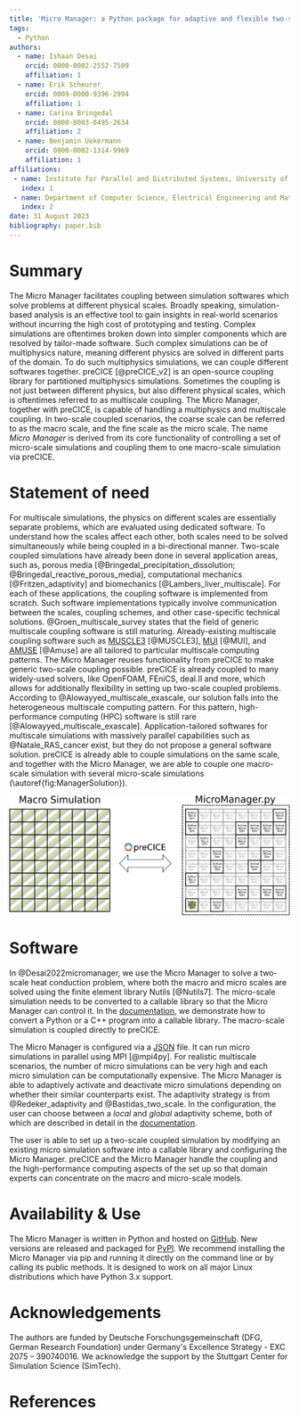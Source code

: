 ```yaml
---
title: 'Micro Manager: a Python package for adaptive and flexible two-scale coupling'
tags:
  - Python
authors:
  - name: Ishaan Desai
    orcid: 0000-0002-2552-7509
    affiliation: 1
  - name: Erik Scheurer
    orcid: 0009-0000-9396-2994
    affiliation: 1
  - name: Carina Bringedal
    orcid: 0000-0003-0495-2634
    affiliation: 2
  - name: Benjamin Uekermann
    orcid: 0000-0002-1314-9969
    affiliation: 1
affiliations:
 - name: Institute for Parallel and Distributed Systems, University of Stuttgart, Germany
   index: 1
 - name: Department of Computer Science, Electrical Engineering and Mathematical Sciences, Western Norway University of Applied Sciences, Norway
   index: 2
date: 31 August 2023
bibliography: paper.bib
---
```


# Summary

The Micro Manager facilitates coupling between simulation softwares which solve problems at different physical scales. Broadly speaking, simulation-based analysis is an effective tool to gain insights in real-world scenarios without incurring the high cost of prototyping and testing.
Complex simulations are oftentimes broken down into simpler components which are resolved by tailor-made software.
Such complex simulations can be of multiphysics nature, meaning different physics are solved in different parts of the domain.
To do such multiphysics simulations, we can couple different softwares together. preCICE [@preCICE_v2] is an open-source coupling library for partitioned multiphysics simulations. Sometimes the coupling is not just between different physics, but also different physical scales, which is oftentimes referred to as multiscale coupling.
The Micro Manager, together with preCICE, is capable of handling a multiphysics and multiscale coupling.
In two-scale coupled scenarios, the coarse scale can be referred to as the macro scale, and the fine scale as the micro scale. The name *Micro Manager* is derived from its core functionality of controlling a set of micro-scale simulations and coupling them to one macro-scale simulation via preCICE.

# Statement of need

For multiscale simulations, the physics on different scales are essentially separate problems, which are evaluated using dedicated software. To understand how the scales affect each other, both scales need to be solved simultaneously while being coupled in a bi-directional manner.
Two-scale coupled simulations have already been done in several application areas, such as, porous media  [@Bringedal_precipitation_dissolution; @Bringedal_reactive_porous_media], computational mechanics [@Fritzen_adaptivity] and biomechanics [@Lambers_liver_multiscale].
For each of these applications, the coupling software is implemented from scratch. Such software implementations typically involve communication between the scales, coupling schemes, and other case-specific technical solutions.
@Groen_multiscale_survey states that the field of generic multiscale coupling software is still maturing. Already-existing multiscale coupling software such as [MUSCLE3](https://github.com/multiscale/muscle3) [@MUSCLE3], [MUI](https://github.com/MxUI/MUI) [@MUI], and [AMUSE](https://github.com/amusecode/amuse) [@Amuse] are all tailored to particular multiscale computing patterns.
The Micro Manager reuses functionality from preCICE to make generic two-scale coupling possible. preCICE is already coupled to many widely-used solvers, like OpenFOAM, FEniCS, deal.II and more, which allows for additionally flexibility in setting up two-scale coupled problems.
According to @Alowayyed_multiscale_exascale, our solution falls into the heterogeneous multiscale computing pattern. For this pattern, high-performance computing (HPC) software is still rare [@Alowayyed_multiscale_exascale]. Application-tailored softwares for multiscale simulations with massively parallel capabilities such as @Natale_RAS_cancer exist, but they do not propose a general software solution.
preCICE is already able to couple simulations on the same scale, and together with the Micro Manager, we are able to couple one macro-scale simulation with several micro-scale simulations (\autoref{fig:ManagerSolution}).

![Macro simulation with two materials coupled via preCICE to a set of micro simulations controlled by the Micro Manager. Lower left micro simulation shows a representative micro structure with two materials. Micro simulations are run adaptively: highlighted ones are active, rest are inactive.\label{fig:ManagerSolution}](ManagerSolution.png)

# Software

In @Desai2022micromanager, we use the Micro Manager to solve a two-scale heat conduction problem, where both the macro and micro scales are solved using the finite element library Nutils [@Nutils7].
The micro-scale simulation needs to be converted to a callable library so that the Micro Manager can control it. In the [documentation](https://precice.org/tooling-micro-manager-prepare-micro-simulation.html), we demonstrate how to convert a Python or a C++ program into a callable library. The macro-scale simulation is coupled directly to preCICE.

The Micro Manager is configured via a [JSON](https://www.json.org/json-en.html) file. It can run micro simulations in parallel using MPI [@mpi4py]. For realistic multiscale scenarios, the number of micro simulations can be very high and each micro simulation can be computationally expensive. The Micro Manager is able to adaptively activate and deactivate micro simulations depending on whether their similar counterparts exist. The adaptivity strategy is from @Redeker_adaptivity and @Bastidas_two_scale. In the configuration, the user can choose between a *local* and *global* adaptivity scheme, both of which are described in detail in the [documentation](https://precice.org/tooling-micro-manager-configuration.html#adaptivity).

The user is able to set up a two-scale coupled simulation by modifying an existing micro simulation software into a callable library and configuring the Micro Manager. preCICE and the Micro Manager handle the coupling and the high-performance computing aspects of the set up so that domain experts can concentrate on the macro and micro-scale models.

# Availability & Use

The Micro Manager is written in Python and hosted on [GitHub](https://github.com/precice/micro-manager). New versions are released and packaged for [PyPI](https://pypi.org/project/micro-manager-precice/). We recommend installing the Micro Manager via pip and running it directly on the command line or by calling its public methods. It is designed to work on all major Linux distributions which have Python 3.x support.

# Acknowledgements

The authors are funded by Deutsche Forschungsgemeinschaft (DFG, German Research Foundation) under Germany's Excellence Strategy - EXC 2075 – 390740016. We acknowledge the support by the Stuttgart Center for Simulation Science (SimTech).

# References
